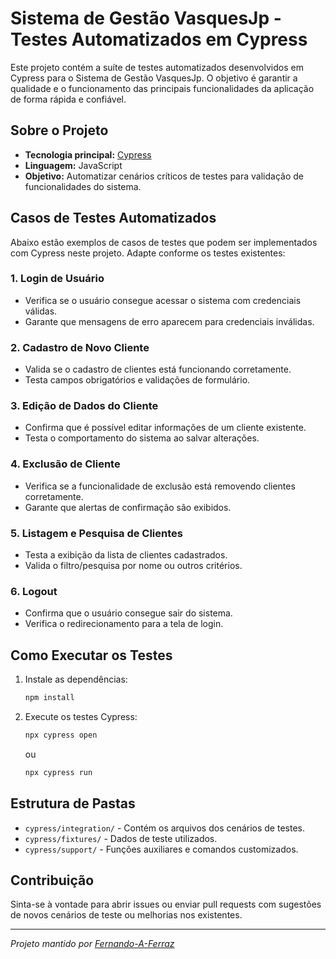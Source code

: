 # Sistema de Gestão VasquesJp - Testes Automatizados em Cypress

Este projeto contém a suíte de testes automatizados desenvolvidos em Cypress para o Sistema de Gestão VasquesJp. O objetivo é garantir a qualidade e o funcionamento das principais funcionalidades da aplicação de forma rápida e confiável.

## Sobre o Projeto

- **Tecnologia principal:** [Cypress](https://www.cypress.io/)
- **Linguagem:** JavaScript
- **Objetivo:** Automatizar cenários críticos de testes para validação de funcionalidades do sistema.

## Casos de Testes Automatizados

Abaixo estão exemplos de casos de testes que podem ser implementados com Cypress neste projeto. Adapte conforme os testes existentes:

### 1. Login de Usuário
- Verifica se o usuário consegue acessar o sistema com credenciais válidas.
- Garante que mensagens de erro aparecem para credenciais inválidas.

### 2. Cadastro de Novo Cliente
- Valida se o cadastro de clientes está funcionando corretamente.
- Testa campos obrigatórios e validações de formulário.

### 3. Edição de Dados do Cliente
- Confirma que é possível editar informações de um cliente existente.
- Testa o comportamento do sistema ao salvar alterações.

### 4. Exclusão de Cliente
- Verifica se a funcionalidade de exclusão está removendo clientes corretamente.
- Garante que alertas de confirmação são exibidos.

### 5. Listagem e Pesquisa de Clientes
- Testa a exibição da lista de clientes cadastrados.
- Valida o filtro/pesquisa por nome ou outros critérios.

### 6. Logout
- Confirma que o usuário consegue sair do sistema.
- Verifica o redirecionamento para a tela de login.

## Como Executar os Testes

1. Instale as dependências:
   ```bash
   npm install
   ```
2. Execute os testes Cypress:
   ```bash
   npx cypress open
   ```
   ou
   ```bash
   npx cypress run
   ```

## Estrutura de Pastas

- `cypress/integration/` - Contém os arquivos dos cenários de testes.
- `cypress/fixtures/` - Dados de teste utilizados.
- `cypress/support/` - Funções auxiliares e comandos customizados.

## Contribuição

Sinta-se à vontade para abrir issues ou enviar pull requests com sugestões de novos cenários de teste ou melhorias nos existentes.



---
*Projeto mantido por [Fernando-A-Ferraz](https://github.com/Fernando-A-Ferraz)*
